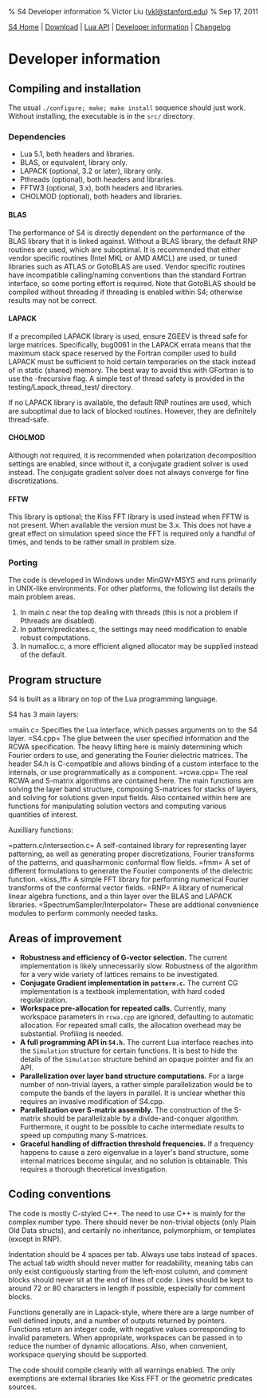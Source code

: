 % S4 Developer information
% Victor Liu (vkl@stanford.edu)
% Sep 17, 2011
<style type="text/css">
@import url(s4.css);
</style>

[S4 Home](index.html) | [Download](download.html) | [Lua API](s4_lua_api.html) | [Developer information](dev_info.html) | [Changelog](changelog.html)

# Developer information

## Compiling and installation

The usual `./configure; make; make install` sequence should just work. Without installing, the executable is in the `src/` directory.

### Dependencies
* Lua 5.1, both headers and libraries.
* BLAS, or equivalent, library only.
* LAPACK (optional, 3.2 or later), library only.
* Pthreads (optional), both headers and libraries.
* FFTW3 (optional, 3.x), both headers and libraries.
* CHOLMOD (optional), both headers and libraries.

#### BLAS
The performance of S4 is directly dependent on the performance of the BLAS
library that it is linked against. Without a BLAS library, the default RNP
routines are used, which are suboptimal. It is recommended that either
vendor specific routines (Intel MKL or AMD AMCL) are used, or tuned
libraries such as ATLAS or GotoBLAS are used. Vendor specific routines have
incompatible calling/naming conventions than the standard Fortran interface,
so some porting effort is required. Note that GotoBLAS should be compiled
without threading if threading is enabled within S4; otherwise results may
not be correct.

#### LAPACK
If a precompiled LAPACK library is used, ensure ZGEEV is thread safe for
large matrices. Specifically, bug0061 in the LAPACK errata means that the
maximum stack space reserved by the Fortran compiler used to build LAPACK
must be sufficient to hold certain temporaries on the stack instead of in
static (shared) memory. The best way to avoid this with GFortran is to use
the -frecursive flag. A simple test of thread safety is provided in the
testing/Lapack_thread_test/ directory.

If no LAPACK library is available, the default RNP routines are used, which
are suboptimal due to lack of blocked routines. However, they are definitely
thread-safe.

#### CHOLMOD
Although not required, it is recommended when polarization decomposition
settings are enabled, since without it, a conjugate gradient solver is used
instead. The conjugate gradient solver does not always converge for fine
discretizations.

#### FFTW
This library is optional; the Kiss FFT library is used instead when FFTW
is not present. When available the version must be 3.x. This does not have
a great effect on simulation speed since the FFT is required only a handful
of times, and tends to be rather small in problem size.

### Porting

The code is developed in Windows under MinGW+MSYS and runs primarily in UNIX-like environments. For other platforms, the following list details the main problem areas.

1. In main.c near the top dealing with threads (this is not a problem if Pthreads are disabled).
2. In pattern/predicates.c, the settings may need modification to enable robust computations.
3. In numalloc.c, a more efficient aligned allocator may be supplied instead of the default.

## Program structure

S4 is built as a library on top of the Lua programming language.

S4 has 3 main layers:

=main.c=
	Specifies the Lua interface, which passes arguments on to the S4 layer.
=S4.cpp=
	The glue between the user specified information and the RCWA
	specification. The heavy lifting here is mainly determining which
	Fourier orders to use, and generating the Fourier dielectric matrices.
	The header S4.h is C-compatible and allows binding of a custom
	interface to the internals, or use programmatically as a component.
=rcwa.cpp=
	The real RCWA and S-matrix algorithms are contained here. The main
	functions are solving the layer band structure, composing S-matrices
	for stacks of layers, and solving for solutions given input fields.
	Also contained within here are functions for manipulating solution
	vectors and computing various quantities of interest.

Auxilliary functions:

=pattern.c/intersection.c=
	A self-contained library for representing layer patterning, as well as
	generating proper discretizations, Fourier transforms of the patterns,
	and quasiharmonic conformal flow fields.
=fmm=
	A set of different formulations to generate the Fourier components of
	the dielectric function.
=kiss_fft=
	A simple FFT library for performing numerical Fourier transforms of the
	conformal vector fields.
=RNP=
	A library of numerical linear algebra functions, and a thin layer over
	the BLAS and LAPACK libraries.
=SpectrumSampler/Interpolator=
	These are addtional convenience modules to perform commonly needed tasks.

## Areas of improvement

* **Robustness and efficiency of G-vector selection.** The current
  implementation is likely unnecessarily slow. Robustness of the algorithm
  for a very wide variety of lattices remains to be investigated.
* **Conjugate Gradient implementation in `pattern.c`.** The current CG
  implementation is a textbook implementation, with hard coded regularization.
* **Workspace pre-allocation for repeated calls.** Currently, many workspace
  parameters in `rcwa.cpp` are ignored, defaulting to automatic allocation.
  For repeated small calls, the allocation overhead may be substantial.
  Profiling is needed.
* **A full programming API in `S4.h`.** The current Lua interface reaches
  into the `Simulation` structure for certain functions. It is best to hide
  the details of the `Simulation` structure behind an opaque pointer and fix
  an API.
* **Parallelization over layer band structure computations.** For a large
  number of non-trivial layers, a rather simple parallelization would be to
  compute the bands of the layers in parallel. It is unclear whether this
  requires an invasive modification of S4.cpp.
* **Parallelization over S-matrix assembly.** The construction of the
  S-matrix should be parallelizable by a divide-and-conquer algorithm.
  Furthermore, it ought to be possible to cache intermediate results to
  speed up computing many S-matrices.
* **Graceful handling of diffraction threshold frequencies.** If a frequency
  happens to cause a zero eigenvalue in a layer's band structure, some
  internal matrices become singular, and no solution is obtainable. This
  requires a thorough theoretical investigation.

## Coding conventions

The code is mostly C-styled C++. The need to use C++ is mainly for the complex number type. There should never be non-trivial objects (only Plain Old Data structs), and certainly no inheritance, polymorphism, or templates (except in RNP).

Indentation should be 4 spaces per tab. Always use tabs instead of spaces. The actual tab width should never matter for readability, meaning tabs can only exist contiguously starting from the left-most column, and comment blocks should never sit at the end of lines of code. Lines should be kept to around 72 or 80 characters in length if possible, especially for comment blocks.

Functions generally are in Lapack-style, where there are a large number of well defined inputs, and a number of outputs returned by pointers. Functions return an integer code, with negative values corresponding to invalid parameters. When appropriate, workspaces can be passed in to reduce the number of dynamic allocations. Also, when convenient, workspace querying should be supported.

The code should compile cleanly with all warnings enabled. The only exemptions are external libraries like Kiss FFT or the geometric predicates sources.
